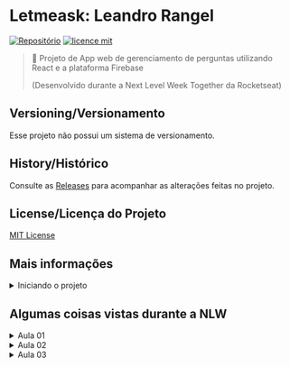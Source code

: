 # Letmeask: Leandro Rangel 

[![Repositório](https://img.shields.io/badge/LeoRangel-letmeask-blueviolet)](https://github.com/LeoRangel/letmeask/)
[![licence mit](https://img.shields.io/github/license/LeoRangel/letmeask)](https://github.com/LeoRangel/letmeask/blob/main/LICENSE)

> :speech_balloon: Projeto de App web de gerenciamento de perguntas utilizando React e a plataforma Firebase
>
> (Desenvolvido durante a Next Level Week Together da Rocketseat)


## Versioning/Versionamento
Esse projeto não possui um sistema de versionamento.

## History/Histórico
Consulte as [Releases](https://github.com/LeoRangel/letmeask/releases) para acompanhar as alterações feitas no projeto.

## License/Licença do Projeto
[MIT License](https://github.com/LeoRangel/letmeask/blob/main/LICENSE)




## Mais informações

<details>
<summary>Iniciando o projeto</summary>
<br />

#### Getting Started with Create React App

This project was bootstrapped with [Create React App](https://github.com/facebook/create-react-app).

#### Available Scripts

In the project directory, you can run:

#### `yarn start`

Runs the app in the development mode.\
Open [http://localhost:3000](http://localhost:3000) to view it in the browser.

The page will reload if you make edits.\
You will also see any lint errors in the console.

#### `yarn test`

Launches the test runner in the interactive watch mode.\
See the section about [running tests](https://facebook.github.io/create-react-app/docs/running-tests) for more information.

#### `yarn build`

Builds the app for production to the `build` folder.\
It correctly bundles React in production mode and optimizes the build for the best performance.

The build is minified and the filenames include the hashes.\
Your app is ready to be deployed!

See the section about [deployment](https://facebook.github.io/create-react-app/docs/deployment) for more information.

#### `yarn eject`

**Note: this is a one-way operation. Once you `eject`, you can’t go back!**

If you aren’t satisfied with the build tool and configuration choices, you can `eject` at any time. This command will remove the single build dependency from your project.

Instead, it will copy all the configuration files and the transitive dependencies (webpack, Babel, ESLint, etc) right into your project so you have full control over them. All of the commands except `eject` will still work, but they will point to the copied scripts so you can tweak them. At this point you’re on your own.

You don’t have to ever use `eject`. The curated feature set is suitable for small and middle deployments, and you shouldn’t feel obligated to use this feature. However we understand that this tool wouldn’t be useful if you couldn’t customize it when you are ready for it.

#### Learn More

You can learn more in the [Create React App documentation](https://facebook.github.io/create-react-app/docs/getting-started).

To learn React, check out the [React documentation](https://reactjs.org/).

<br />
</details>























## Algumas coisas vistas durante a NLW

<details>
<summary>Aula 01</summary>
<br />

### Aula 01

#### (Criar projeto React)
> O create react-app é uma biblioteca que ajuda a iniciar um projeto com React
```bash
yarn create react-app letmeask --template typescript
```

#### (Compilar aplicação e exibir no navegador)
```bash
yarn start
```

#### (Remover arquivos desnecessários da instalação)
> Na pasta "public" deixar só o "index.html" e na pasta "src" deixar só o "App.tsx"; "Index.tsx" e "react-app-env-d.ts"

#### (Arquivo "packaje.json")
> Armazena as dependências

#### (Pasta "nodemodules")
> Onde são armazenadas todas as dependências

#### (Arquivo "index.tsx")
> Primeiro arquivo javascript executado que importa o "react" e o "react-dom" (react para desenvolvimento web) e que coloca o código JSX dentro do "index.html"

#### (Arquivo "index.tsx" inicial)
```javascript
import React from 'react';
import ReactDOM from 'react-dom';
import App from './App';
ReactDOM.render(
  <React.StrictMode>
    <App />
  </React.StrictMode>,
  document.getElementById('root')
);
```

#### (Arquivo "index.html")
> Único arquivo html que será aberto no site. Todo a aplicação vai ser aberta nesse arquivo usando javascript

#### (Arquivo "index.html" inicial)
```javascript
<!DOCTYPE html>
<html lang="en">
<head>
  <meta charset="utf-8" />
  <meta name="viewport" content="width=device-width, initial-scale=1" />
  <title>LetmeAsk</title>
</head>
<body>
  <noscript>You need to enable JavaScript to run this app.</noscript>
  <div id="root"></div>
</body>
</html>
```

#### (Arquivo "App.tsx")
> Componente

#### (Arquivo "App.tsx" inicial)
```javascript
function App() {
  return (
    <h1>Hello World!</h1>
  );
}
export default App;
```

#### (Criar pasta "src/components")
> Para guardar os componentes

#### (Criar pasta "src/services")
> Para guardar arquivos de serviços externos

#### (Conceito SPA)
> Single Page Aplication

#### (JSX e TSX)
> Como são chamados os HTML usados dentro de Javascrip e Typescript, respectivamente

#### (Componentes)
> São pedaços de código separados escritos em forma de functions que retornam algum html. Os componentes sempre tem a primeira letra maiúscula, para não confundir com as tags html

#### (Propriedades)
> São informações (string, número, array, etc) que pode-se passar para um componente (tal qual os atributos do html). No Typescript é necessário declarar as propriedades no arquivo do componente

#### (Passando propriedade para o componente)
> Como é passada para um componente
````javascript
<Componente props="texto" />
````
> Como se declara a propriedade em um componente:
````javascript
// o "?" define que a propriedade é opcional
type ButtonProps = {
  text?: string;
}
````

#### (Propriedade children)
> Para pegar o valor usado entre as tags de abrir e fechar o componente usa-se a propriedade children. Ex.:
````javascript
<Componente>Valor entre as tags</Componente>
````
> Como se declara a propriedade children em um componente:
````javascript
type ComponenteProps = {
  children?: string;
}
````

#### (Ex.: Declarando um componente Button)
````javascript
// Declarando o tipo de propriedade
type ButtonProps = {
  text?: string;
}
export function Button(props: ButtonProps){
  return (
    <button>{ props.text || 'Default' }</button>
  )
}
````

###### (Dica: exportar componente)
> Se usar "export default", caso seja alterado o nome do componente a importação em outros arquivos continuará funcionando, por isso, é melhor usar apenas o "export function"


#### (Estado)
> Informação mantida por um componente, cujo valor pode ser mudado pelo usuário. Uma variável criada dentro de estado não sofre alterações, se pode setar um novo valor/informação baseado no que existia anteriormente (Conceito de imutabilidade).
>
> Uma informação mantida por um estado dura apenas enquanto o usuários está usando a aplicação (se usar o comando F5, por exemplo, essa informação é apagada). É necessário usar outros meios para recuperar a informação caso ele saia do app.

#### (Ex.: Declarando um estado)
> o useState retorna um valor e uma função, respectivamente. Por isso declara-se duas variaveis (counter e setCounter). A função (recebida por setCounter) serve para alterar o valor (recebida por counter)
````javascript
const [counter, setCounter] = useState[0];
````

#### (Closures)
> Saber sobre: https://nitsancohen770.medium.com/you-have-to-know-closures-to-be-a-good-react-developer-104fc2f6cd70




#### (Firebase)
> O firebase é uma plataforma BASS (Backend As A Service)
> Link para o site: https://firebase.google.com/

#### (Criar conta e novo projeto no Firebase)
> Para usar com a aplicação

#### (Ativar a autenticação com o Google do Firebase)
> Isso é feito pelo painel do projeto no site do Firebase

#### (Criar novo banco de dados real time do Firebase)
> Isso é feito pelo painel do projeto no site do Firebase
>
> No cadastro, iniciar o banco no modo bloqueado

#### (Adicionar a aplicação ao projeto do Firebase)
> Isso é feito a partir da página inicial do painel do projeto no site do Firebase
>
> Escolher a opção WEB

#### (Importar Firebase)
```bash
yarn add firebase
```

#### (Criar arquivo "firebase.ts" na pasta "src/services")
> Adicionar o código de configuração para integrar o Firebase

#### (Código do arquivo "firebase.ts")
```javascript
import firebase from 'firebase/app';

// Importando os serviços utilizados
import 'firebase/auth';
import 'firebase/database';

// Your web app's Firebase configuration
const firebaseConfig = {
    apiKey: process.env.REACT_APP_API_KEY,
    authDomain: process.env.REACT_APP_AUTH_DOMAIN,
    databaseURL: process.env.REACT_APP_DATABASE_URL,
    projectId: process.env.REACT_APP_PROJECT_ID,
    storageBucket: process.env.REACT_APP_STORAGE_BUCKET,
    messagingSenderId: process.env.REACT_APP_MESSAGING_SENDER_ID,
    appId: process.env.REACT_APP_APP_ID
};

// Initialize Firebase
firebase.initializeApp(firebaseConfig);

const auth = firebase.auth();
const database = firebase.database();

export { firebase, auth, database }
```

#### (Criar arquivo ".env.local")
> Arquivo usado para definir variáveis de ambiente (não é enviado para o github)

#### (Váriaveis da integração com o Firebase)
> Copiar os valores das variáveis nas "Configuração do SDK" da aplicação no Firebase
REACT_APP_API_KEY=""
REACT_APP_AUTH_DOMAIN=""
REACT_APP_DATABASE_URL=""
REACT_APP_PROJECT_ID=""
REACT_APP_STORAGE_BUCKET=""
REACT_APP_MESSAGING_SENDER_ID=""
REACT_APP_APP_ID=""

#### (Importar arquivo "firebase.ts" em "index.tsx")
```javascript
import './services/firebase';
```

<br />
</details>



<details>
<summary>Aula 02</summary>
<br />

### Aula 02

#### (Criar pasta "src/pages")
> Para guardar as páginas da aplicação

#### (Criar pasta "src/assets/images")
> Para guardar as imagens da aplicação

#### (Criar pasta "src/styles")
> Para guardar os estilos (css ou scss) da aplicação

#### (Criar arquivo de estilos "global.sccs")
> Para colocar os estilos globais do site
>
> Importar no arquivo "src/index.tsx"

#### (importar Imagem)
```javascript
import logoImg from '../assets/images/logo.svg';
```
> Usar imagem importada:
```javascript
<img src={logoImg} alt="Logo do site" />
```

#### (Instalar a biblioteca SASS)
> Sass é um pré-processador de css
>
> (OBS: versão 6 ainda não é suportada pelo create react-app em 07/2021)
```bash
yarn add node-sass@^5.0.0
```

#### (Importar CSS)
```javascript
import '../styles/button.scss';
```

#### (Classes)
```javascript
<div className=""></div>
```

#### (Id's)
```javascript
<div id=""></div>
```

#### (Hooks)
> Funções que começam com 'use' e são usadas apenas dentro do escopo do componente. Eles permitem que você use o state e outros recursos do React sem escrever uma classe

#### (DICA: Quando da erro ao instalar biblioteca que não aceita TypeScript)
> Instalar um pacote de terceito que inclui a definição de tipos desse pacote, para usar com typescript
```bash
yarn add @types/nome-da-biblioteca -D
```

#### (Biblioteca React Router DOM)
> Biblioteca para fazer o roteamento de páginas
>
>Instalar o React Router DOM:
```bash
yarn add react-router-dom
```
> A biblioteca não suporta TypeScript então é necessário instalar também o pacote:
```bash
yarn add @types/react-router-dom -D
```

#### (Ex.: Adicionar Rotas)
> (OBS: o exact informa que é a rota exata)
```javascript
<Route path="/" exact component={Home} />
<Route path="/rooms/new" component={NewRoom} />
<Route path="/rooms/:id" component={Room} />
```

#### (Ex.: Arquivo App.tsx com sistema de Rotas implementado)
```javascript
import { BrowserRouter, Route } from 'react-router-dom'

import { Home } from "./pages/Home";
import { NewRoom } from "./pages/NewRoom";

function App() {
  return (
    <BrowserRouter>
        <Route path="/" exact component={Home} />
        <Route path="/rooms/new" component={NewRoom} />
    </BrowserRouter>
  );
}

export default App;
```

#### (Navegar para uma página/rota)
> Usando o Hook useHistory (exemplo):
```javascript
history.push('/rooms/new');
```
> Usando Link (exemplo):
```javascript
<Link to="/">clique aqui</Link>
```

#### (Ex.: Chamar função em elemento Html)
> A função handleCreateRoom:
```javascript
<button onClick={handleCreateRoom} className="create-room"></button>
```

#### (Criar pasta "src/contexts")
> Para guardar os contextos da aplicação

#### (Criar pasta "src/hooks")
> Para guardar os hooks da aplicação

#### (Contextos)
> Forma de compartilhar informações entre componentes da aplicação, ex.: dados de um usuário logado/autenticado. O contexto pode ser acessado pelos elementos children do provider desse contexto
>
> No exemplo abaixo, os elementos Route tem acesso as propriedades user e signInWithGoogle do AuthContext.Provider
```javascript
<AuthContext.Provider value={{ user, signInWithGoogle }}>
  <Route path="/" exact component={Home} />
  <Route path="/rooms/new" exact component={NewRoom} />
</AuthContext.Provider>
```

#### (Ex.: Criar contexto)
```javascript
import { createContext } from "react";
// Contexto que recebe uma string
export const AuthContext = createContext('')
```

#### (Ex.: Usar contexto)
```javascript
import { useContext } from 'react';
import { AuthContext } from '../contexts/AuthContext'

const value = useContext(AuthContext)
```

#### (Autenticação simples com Firebase)
```javascript
import { auth, firebase } from "../services/firebase";

const provider = new firebase.auth.GoogleAuthProvider();
// Abre o pop up de login com google
auth.signInWithPopup(provider);
```

#### (useEffect)
> Hook usado para disparo de efeitos colaterais (funcionalidades)
>
> Ex.: executar função sempre que algo acontecer

#### (Ex.: usar useEffect)
> O useEffect recebe dois paramentros, o primeiro é o que diz o que vai acontecer, que é uma função, e o segundo é o que diz quando vai acontecer, que é um array com a informação que será monitorada
>
> Se a função vai ser executada somente uma vez, usa-se apenas o array [] vazio no segundo parametro
```javascript
useEffect(() => {}, [])
```

#### (Autenticação final do app com Firebase)
> Arquivo "src/contexts/AuthContext.tsx": contexto de autenticação que encapsula todas as informações referentes a autenticação de usuário. Faz login com o google, salva os dados do usuário no estado, etc.
>
> No arquivo "src/App.tsx": é importado e usado o provider AuthContextProvider do arquivo "AuthContext.tsx". As rotas/páginas são pasadas como componentes children desse provider, assim, pode-se ter acesso as informações do contexto nos arquivos dessas rotas/páginas
>
> Arquivo "src/hooks/useAuth.ts": hook de autenticação que pega e retorna os dados do contexto no arquivo "AuthContext.tsx" e é importado nos arquivos das rotas/páginas para recuperar informações do contexto de autenticação


<br />
</details>



<details>
<summary>Aula 03</summary>
<br />

### Aula 03

#### (Previnir formulário de redirecionar)
> Se usa a função event.preventDefault() para previnir o comportamento padrão do navegador, de redirecionar para página ao submeter o formulário:
```javascript
import { FormEvent } from 'react'

async function handleCreateRoom(event: FormEvent) {
  event.preventDefault()
}
```

#### (Componente Switch do react)
> Impede de mais de uma rota serem acessadas ao mesmo tempo. Ex.:
```javascript
<Switch>
  <Route path="/" exact component={Home} />
  <Route path="/rooms/new" component={NewRoom} />
  <Route path="/rooms/:id" component={Room} />
</Switch>
```


<br />
</details>
